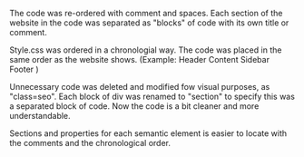 <!-- Code review, Horiseon Services -->

The code was re-ordered with comment and spaces.
Each section of the website in the code was separated as "blocks" of code with its own title or comment.

Style.css was ordered in a chronologial way. The code was placed in the same order as the website shows.
(Example: Header
          Content
          Sidebar
          Footer   )

Unnecessary code was deleted and modified fow visual purposes, as "class=seo".
Each block of div was renamed to "section" to specify this was a separated block of code. 
Now the code is a bit cleaner and more understandable. 

Sections and properties for each semantic element is easier to locate with the comments and the chronological order.